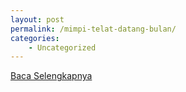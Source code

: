 ```yaml
---
layout: post
permalink: /mimpi-telat-datang-bulan/
categories:
    - Uncategorized
---
```


[Baca Selengkapnya](/05)